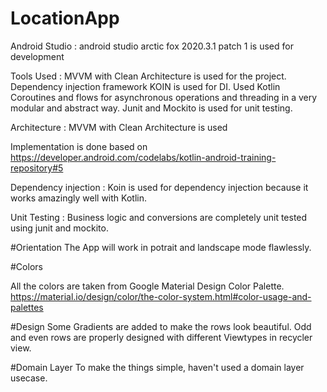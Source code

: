 # LocationApp

Android Studio :
android studio arctic fox 2020.3.1 patch 1 is used for development

Tools Used :
MVVM  with Clean Architecture is used for the project.
Dependency injection framework KOIN is used for DI.
Used Kotlin Coroutines and flows for asynchronous operations and threading in a very modular and abstract way.
Junit and Mockito is used for unit testing.

Architecture :
MVVM  with Clean Architecture is used

Implementation is done based on https://developer.android.com/codelabs/kotlin-android-training-repository#5

Dependency injection :
Koin is used for dependency injection because it works amazingly well with Kotlin.

Unit Testing :
Business logic and conversions are completely unit tested using junit and mockito.

#Orientation
The App will work in potrait and landscape mode flawlessly.

#Colors

All the colors are taken from Google Material Design Color Palette. https://material.io/design/color/the-color-system.html#color-usage-and-palettes

#Design 
Some Gradients are added to make the rows look beautiful. Odd and even rows are properly designed with different Viewtypes in recycler view. 

#Domain Layer
To make the things simple, haven't used a domain layer usecase.



